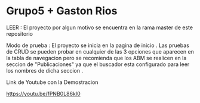 # Grupo5 + Gaston Rios

LEER : El proyecto por algun motivo se encuentra en la rama master de este repositorio

Modo de prueba :
El proyecto se inicia en la pagina de inicio . Las pruebas de CRUD se pueden probar en cualquier de las 3 opciones que aparecen en la tabla de navegacion pero se recomienda que los ABM se realicen en la seccion de "Publicaciones" ya que el buscador esta configurado para leer los nombres de dicha seccion .

Link de Youtube con la Demostracion 

https://youtu.be/fPNB0L86kI0


